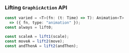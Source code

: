 ### Lifting `GraphicAction` API

```ts
const varied = <T>(fn: (t: Time) => T): Animation<T> 
  => ({ fn, type: "animation" });
const always = lift0;

const scaleA = lift1(scale);
const moveA = lift2(move);
const andThenA = lift2(andThen);
```
